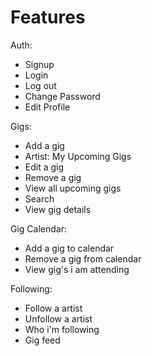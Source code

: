 # Features

Auth:
- Signup
- Login
- Log out
- Change Password
- Edit Profile
  
Gigs:
- Add a gig
- Artist: My Upcoming Gigs
- Edit a gig
- Remove a gig
- View all upcoming gigs
- Search
- View gig details

Gig Calendar:
- Add a gig to calendar
- Remove a gig from calendar
- View gig's i am attending

Following:
- Follow a artist
- Unfollow a artist
- Who i'm following
- Gig feed